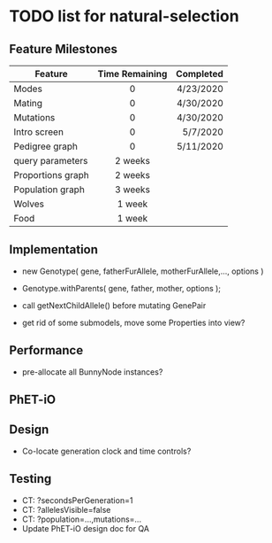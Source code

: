 # TODO list for natural-selection

## Feature Milestones

| Feature | Time Remaining | Completed |
| --- | :---: | ---: |
| Modes | 0 | 4/23/2020 |
| Mating | 0 | 4/30/2020 |
| Mutations | 0 | 4/30/2020 |
| Intro screen | 0 | 5/7/2020 |
| Pedigree graph | 0 | 5/11/2020 |
| query parameters | 2 weeks | |
| Proportions graph | 2 weeks | | 
| Population graph | 3 weeks | |
| Wolves | 1 week | |
| Food | 1 week | | 

## Implementation

* new Genotype( gene, fatherFurAllele, motherFurAllele,..., options )
* Genotype.withParents( gene, father, mother, options );
* call getNextChildAllele() before mutating GenePair

* get rid of some submodels, move some Properties into view?

## Performance

* pre-allocate all BunnyNode instances?

## PhET-iO

## Design

* Co-locate generation clock and time controls?

## Testing

* CT: ?secondsPerGeneration=1
* CT: ?allelesVisible=false
* CT: ?population=...,mutations=...
* Update PhET-iO design doc for QA
